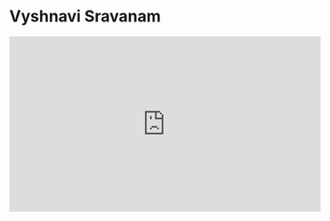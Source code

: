 # Vyshnavi Sravanam

<iframe width="560" height="315" src="https://youtu.be/03iK51_PG0w" frameborder="0" allow="autoplay; encrypted-media" allowfullscreen></iframe>
